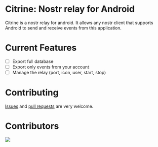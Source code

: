 # Citrine: Nostr relay for Android

Citrine is a nostr relay for android. It allows any nostr client that supports Android to send and receive events from this application.

# Current Features

- [ ] Export full database
- [ ] Export only events from your account
- [ ] Manage the relay (port, icon, user, start, stop)

# Contributing

[Issues](https://github.com/greenart7c3/Citrine/issues) and [pull requests](https://github.com/greenart7c3/Citrine/pulls) are very welcome.

# Contributors

<a align="center" href="https://github.com/greenart7c3/Citrine/graphs/contributors">
  <img src="https://contrib.rocks/image?repo=greenart7c3/Citrine" />
</a>
